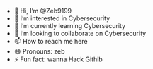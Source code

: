 - 👋 Hi, I’m @Zeb9199
- 👀 I’m interested in Cybersecurity
- 🌱 I’m currently learning Cybersecurity
- 💞️ I’m looking to collaborate on Cybersecurity
- 📫 How to reach me here
- 😄 Pronouns: zeb
- ⚡ Fun fact: wanna Hack Githib

<!---
Zeb9199/Zeb9199 is a ✨ special ✨ repository because its `README.md` (this file) appears on your GitHub profile.
You can click the Preview link to take a look at your changes.
--->
